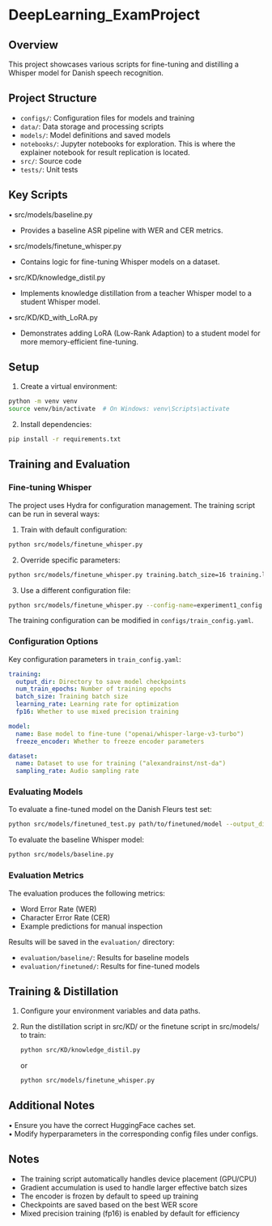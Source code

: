 # DeepLearning_ExamProject

## Overview

This project showcases various scripts for fine-tuning and distilling a Whisper model for Danish speech recognition.

## Project Structure

- `configs/`: Configuration files for models and training
- `data/`: Data storage and processing scripts
- `models/`: Model definitions and saved models
- `notebooks/`: Jupyter notebooks for exploration. This is where the explainer notebook for result replication is located.
- `src/`: Source code
- `tests/`: Unit tests

## Key Scripts

• src/models/baseline.py

- Provides a baseline ASR pipeline with WER and CER metrics.

• src/models/finetune_whisper.py

- Contains logic for fine-tuning Whisper models on a dataset.

• src/KD/knowledge_distil.py

- Implements knowledge distillation from a teacher Whisper model to a student Whisper model.

• src/KD/KD_with_LoRA.py

- Demonstrates adding LoRA (Low-Rank Adaption) to a student model for more memory-efficient fine-tuning.

## Setup

1. Create a virtual environment:

```bash
python -m venv venv
source venv/bin/activate  # On Windows: venv\Scripts\activate
```

2. Install dependencies:

```bash
pip install -r requirements.txt
```

## Training and Evaluation

### Fine-tuning Whisper

The project uses Hydra for configuration management. The training script can be run in several ways:

1. Train with default configuration:

```bash
python src/models/finetune_whisper.py
```

2. Override specific parameters:

```bash
python src/models/finetune_whisper.py training.batch_size=16 training.learning_rate=2e-5
```

3. Use a different configuration file:

```bash
python src/models/finetune_whisper.py --config-name=experiment1_config
```

The training configuration can be modified in `configs/train_config.yaml`.

### Configuration Options

Key configuration parameters in `train_config.yaml`:

```yaml
training:
  output_dir: Directory to save model checkpoints
  num_train_epochs: Number of training epochs
  batch_size: Training batch size
  learning_rate: Learning rate for optimization
  fp16: Whether to use mixed precision training

model:
  name: Base model to fine-tune ("openai/whisper-large-v3-turbo")
  freeze_encoder: Whether to freeze encoder parameters

dataset:
  name: Dataset to use for training ("alexandrainst/nst-da")
  sampling_rate: Audio sampling rate
```

### Evaluating Models

To evaluate a fine-tuned model on the Danish Fleurs test set:

```bash
python src/models/finetuned_test.py path/to/finetuned/model --output_dir evaluation_results
```

To evaluate the baseline Whisper model:

```bash
python src/models/baseline.py
```

### Evaluation Metrics

The evaluation produces the following metrics:

- Word Error Rate (WER)
- Character Error Rate (CER)
- Example predictions for manual inspection

Results will be saved in the `evaluation/` directory:

- `evaluation/baseline/`: Results for baseline models
- `evaluation/finetuned/`: Results for fine-tuned models

## Training & Distillation

1. Configure your environment variables and data paths.
2. Run the distillation script in src/KD/ or the finetune script in src/models/ to train:

   ```bash
   python src/KD/knowledge_distil.py
   ```

   or

   ```bash
   python src/models/finetune_whisper.py
   ```

## Additional Notes

• Ensure you have the correct HuggingFace caches set.  
• Modify hyperparameters in the corresponding config files under configs.

## Notes

- The training script automatically handles device placement (GPU/CPU)
- Gradient accumulation is used to handle larger effective batch sizes
- The encoder is frozen by default to speed up training
- Checkpoints are saved based on the best WER score
- Mixed precision training (fp16) is enabled by default for efficiency
